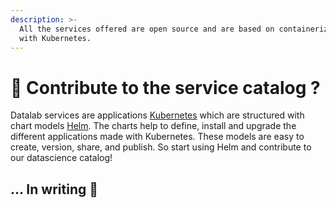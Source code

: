 ```yaml
---
description: >-
  All the services offered are open source and are based on containerized images
  with Kubernetes.
---
```


# 🔧​​ Contribute to the service catalog ?

Datalab services are applications [Kubernetes](https://kubernetes.io/docs/home/) which are structured with chart models [Helm](https://helm.sh). The charts help to define, install and upgrade the different applications made with Kubernetes. These models are easy to create, version, share, and publish. So start using Helm and contribute to our datascience catalog!

## ... In writing 🚧

